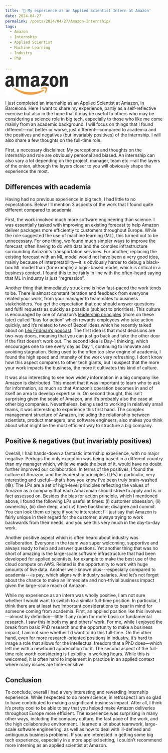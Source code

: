 ```yaml
---
title: '💭 My experience as an Applied Scientist Intern at Amazon'
date: 2024-04-27
permalink: /posts/2024/04/27/Amazon-Internship/
tags:
  - Amazon
  - Internship
  - Applied Scientist
  - Machine Learning
  - Industry
  - PhD

---
```


<img src="https://raw.githubusercontent.com/francesco-innocenti/francesco-innocenti.github.io/master/_posts/imgs/amazon_logo.png" width="200" >

I just completed an internship as an Applied Scientist at Amazon, in Barcelona. Here I want to share my experience, partly as a self-reflective exercise but also in the hope that it may be useful to others who may be considering a science role in big tech, especially to those who like me come mainly from an academic background. I will focus on things that I found different—not better or worse, just different—compared to academia and the positives and negatives (but invariably positives) of the internship. I will also share a few thoughts on the full-time role.

First, a necessary disclaimer. My perceptions and thoughts on the internship and role are obviously personal and biased. An internship can also vary a lot depending on the project, manager, team etc.—all the layers of the onion, although the layers closer to you will obviously shape the experience the most.

## Differences with academia
Having had no previous experience in big tech, I had little to no expectations. Below I’ll mention 3 aspects of the work that I found quite different compared to academia. 

First, the work involved much more software engineering than science. I was essentially tasked with improving an existing forecast to help Amazon deliver packages more efficiently to customers throughout Europe. While the role suggested the use of machine learning (ML), this turned out to be unnecessary. For one thing, we found much simpler ways to improve the forecast, often having to do with data and the complex infrastructure surrounding Amazon's transportation services. For another, replacing the existing forecast with an ML model would not have been a very good idea, mainly because of interpretability—it is obviously harder to debug a black-box ML model than (for example) a logic-based model, which is critical in a business context. I found this to be fairly in line with the often-heard saying that ML in industry is just “regression”.

Another thing that immediately struck me is how fast-paced the work tends to be. There is almost constant iteration and feedback from everyone related your work, from your manager to teammates to business stakeholders. You get the expectation that one should answer questions and fulfil requests as quickly as possible (subject to priorities). This culture is encouraged by one of Amazon’s [leadership principles](https://www.amazon.jobs/content/en/our-workplace/leadership-principles) (more on these later) called “bias for action” which rewards employees who take action quickly, and it’s related to two of Bezos’ ideas which he recently talked about on [Lex Fridman’s podcast](https://www.youtube.com/watch?v=DcWqzZ3I2cY). The first idea is that most decisions are two-way doors, meaning that you can just go back and take the other door if the first doesn’t work out. The second idea is Day-1 thinking, which encourages one to see every day as Day 1, continuing to innovate and avoiding stagnation. Being used to the often too slow engine of academia, I found the high speed and intensity of the work very refreshing. I don’t know how this aspect compares to other tech giants, but I suspect that the more your work impacts the business, the more it cultivates this kind of culture.

It was also interesting to see how widely information in a big company like Amazon is distributed. This meant that it was important to learn who to ask for information, so much so that Amazon’s operation becomes in and of itself an area to develop expertise in. On second thought, this isn’t surprising given the scale of Amazon, and it’s probably also the case at other big companies. Nevertheless, being used to working in relatively small teams, it was interesting to experience this first hand. The complex management structure of Amazon, including the relationship between scientists, product managers, and software engineers, also makes you think about what might be the most efficient way to structure a big company.

## Positive & negatives (but invariably positives)
Overall, I had hands-down a fantastic internship experience, with no major negative. Perhaps the only exception was being based in a different country than my manager which, while we made the best of it, would have no doubt further improved our collaboration. In terms of the positives, I found the culture of Amazon, and the leadership principles (LPs) in particular, very interesting and useful—that’s how you know I’ve been truly brain-washed (😅). The LPs are a set of high-level principles reflecting the values of Amazon as a company that each Amazonian should strive to apply and is in fact assessed on. Besides the bias for action principle, which I mentioned above, I found the following LPs useful at times: (i) customer obsession, (ii) ownership, (iii) dive deep, and (iv) have backbone; disagree and commit. You can look them up [here](https://www.amazon.jobs/content/en/our-workplace/leadership-principles) if you’re interested; I’ll just say that Amazon is fairly unique in their regard for the customer, always trying to work backwards from their needs, and you see this very much in the day-to-day work.

Another positive aspect which is often heard about industry was collaboration. Everyone in the team was super welcoming, supportive and always ready to help and answer questions. Yet another thing that was no short of amazing is the large-scale software infrastructure that had been developed for applied scientists, for example to make the best use of the cloud compute on AWS. Related is the opportunity to work with huge amounts of live data. Another well-known plus---especially compared to academia---is pay, which aligns with industry salaries. And let’s not forget about the chance to make an immediate and non-trivial business impact given the large-scale reach of Amazon.

While my experience as an intern was wholly positive, I am not sure whether I would want to switch to a similar full-time position. In particular, I think there are at least two important considerations to bear in mind for someone coming from academia. First, an applied position like this involves—almost by definition—little if any room for more basic or fundamental research. I saw this in both my and others’ work. For me, while I enjoyed the break from basic PhD research and the opportunity to make a business impact, I am not sure whether I’d want to do this full-time. On the other hand, even for more research-oriented positions in industry, it’s hard to image a role that allows for the intellectual freedom that a PhD does—which left me with a newfound appreciation for it. The second aspect of the full-time role worth considering is flexibility in working hours. While this is welcomed, it is often hard to implement in practice in an applied context where many issues are time-sensitive.

## Conclusion
To conclude, overall I had a very interesting and rewarding internship experience. While I expected to do more science, in retrospect I am so glad to have contributed to making a significant business impact. After all, I think it’s pretty cool to be able to say that you helped make Amazon deliveries throughout Europe more efficient. The experience was surprising in many other ways, including the company culture, the fast pace of the work, and the high collaborative environment. I learned a lot about teamwork, large-scale software engineering, as well as how to deal with ill-defined and ambiguous business problems. If you are interested in getting some big tech experience, especially in a more applied setting, I couldn’t recommend more interning as an applied scientist at Amazon.
